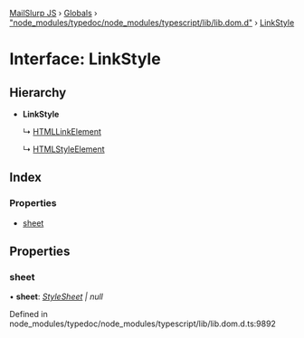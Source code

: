 [MailSlurp JS](../README.md) › [Globals](../globals.md) › ["node_modules/typedoc/node_modules/typescript/lib/lib.dom.d"](../modules/_node_modules_typedoc_node_modules_typescript_lib_lib_dom_d_.md) › [LinkStyle](_node_modules_typedoc_node_modules_typescript_lib_lib_dom_d_.linkstyle.md)

# Interface: LinkStyle

## Hierarchy

* **LinkStyle**

  ↳ [HTMLLinkElement](_node_modules_typedoc_node_modules_typescript_lib_lib_dom_d_.htmllinkelement.md)

  ↳ [HTMLStyleElement](_node_modules_typedoc_node_modules_typescript_lib_lib_dom_d_.htmlstyleelement.md)

## Index

### Properties

* [sheet](_node_modules_typedoc_node_modules_typescript_lib_lib_dom_d_.linkstyle.md#sheet)

## Properties

###  sheet

• **sheet**: *[StyleSheet](_node_modules_typedoc_node_modules_typescript_lib_lib_dom_d_.stylesheet.md) | null*

Defined in node_modules/typedoc/node_modules/typescript/lib/lib.dom.d.ts:9892
